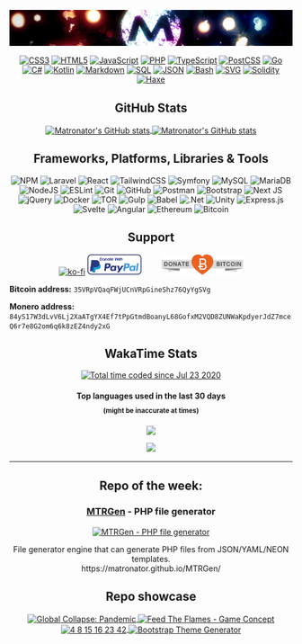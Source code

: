 <!-- ### Hi there 👋 -->

<!--
**matronator/matronator** is a ✨ _special_ ✨ repository because its `README.md` (this file) appears on your GitHub profile.
-->

<!-- <img alt="GitHub" src="https://img.shields.io/github/followers/matronator?logo=github&style=for-the-badge">
<img alt="LinkedIn" src="https://img.shields.io/badge/LinkedIn-blue?logo=linkedin&style=for-the-badge&link=https://www.linkedin.com/in/matronator&color=2867B2">
<img alt="YouTube" src="https://img.shields.io/youtube/channel/subscribers/UCkA3pppzCw2OVBaowBO_A9Q?logo=youtube&style=for-the-badge">
<img alt="SoundCloud" src="https://img.shields.io/badge/SoundCloud-_?logo=soundcloud&style=for-the-badge&link=https://soundcloud.com/matronator&color=FE5000&logoColor=white">
<img alt="Instagram" src="https://img.shields.io/badge/Instagram-_?logo=instagram&style=for-the-badge&link=https://www.instagram.com/matronator&logoColor=white&color=E4405F"> -->

<!-- --------------

Theme:

&title_color=bf1f1f&icon_color=ffbf00&text_color=ffffff&bg_color=100,000000,360428,730517

---------------- -->

<!-- #### Notice: If you like this project, please consider [donating](#support). The battery on my macbook died and I need to get it replaced to be able to work, but a battery replacement for a 7 year old macbook is kinda expensive and money's little tight right now. Any help would be much appretiated! Thank you :) -->

<p align="center"><img src=".github/header.jpg"></p>
<p align="center">
    <a href="https://github.com/search?q=user%3Amatronator+language%3Acss&type=code"><img alt="CSS3" src="https://img.shields.io/badge/CSS-1572B6.svg?style=flat&logo=css3&logoColor=white"></a>
    <a href="https://github.com/search?q=user%3Amatronator+language%3Ahtml&type=code"><img alt="HTML5" src="https://img.shields.io/badge/HTML-E34F26.svg?style=flat&logo=html5&logoColor=white"></a>
    <a href="https://github.com/search?q=user%3Amatronator+language%3Ajavascript&type=code"><img alt="JavaScript" src="https://img.shields.io/badge/JavaScript-F7DF1E.svg?style=flat&logo=javascript&logoColor=black"></a>
      <a href="https://github.com/search?q=user%3Amatronator+language%3Aphp&type=code"><img alt="PHP" src="https://img.shields.io/badge/PHP-777BB4.svg?style=flat&logo=php&logoColor=white"></a>
  <a href="https://github.com/search?q=user%3Amatronator+language%3AtypeScript&type=code"><img alt="TypeScript" src="https://img.shields.io/badge/TypeScript-007ACC.svg?style=flat&logo=typescript&logoColor=white"></a>
  <a href="https://github.com/search?q=user%3Amatronator+language%3Apostcss&type=code"><img alt="PostCSS" src="https://img.shields.io/badge/PostCSS-DD3A0A.svg?style=flat&logo=postcss&logoColor=white"></a>
  <a href="https://github.com/search?q=user%3Amatronator+language%3Agolang&type=code"><img alt="Go" src="https://img.shields.io/badge/Go-ffffff.svg?style=flat&logo=go&logoColor=00ADD8"></a>
  <a href="https://github.com/search?q=user%3Amatronator+language%3Acsharp&type=code"><img alt="C#" src="https://img.shields.io/badge/C%23-239120.svg?style=flat&logo=c-sharp&logoColor=white"></a>
    <a href="https://github.com/search?q=user%3Amatronator+language%3Akotlin&type=code"><img alt="Kotlin" src="https://img.shields.io/badge/Kotlin-0095D5.svg?style=flat&logo=Kotlin&logoColor=white"></a>
    <a href="https://github.com/search?q=user%3Amatronator+language%3Amarkdown&type=code"><img alt="Markdown" src="https://img.shields.io/badge/Markdown-000000.svg?style=flat&logo=markdown&logoColor=white"></a>
    <a href="https://github.com/search?q=user%3Amatronator+language%3Asql&type=code"><img alt="SQL" src="https://img.shields.io/badge/SQL-025E8C.svg?style=flat&logo=amazon-dynamodb&logoColor=white"></a>
  <a href="https://github.com/search?q=user%3Amatronator+language%3Ajson&type=code"><img alt="JSON" src="https://img.shields.io/badge/JSON-000000.svg?style=flat&logo=json&logoColor=white"></a>
  <a href="https://github.com/search?q=user%3Amatronator+language%3Abash&type=code"><img alt="Bash" src="https://img.shields.io/badge/Bash-121011.svg?style=flat&logo=gnu-bash&logoColor=white"></a>
    <a href="https://github.com/search?q=user%3Amatronator+language%3Asvg&type=code"><img alt="SVG" src="https://img.shields.io/badge/SVG-e0982c.svg?style=flat&logo=svg&logoColor=white"></a>
  <a href="https://github.com/search?q=user%3Amatronator+language%3Asolidity&type=code"><img alt="Solidity" src="https://img.shields.io/badge/Solidity-363636.svg?style=flat&logo=solidity&logoColor=white"></a>
  <a href="https://github.com/search?q=user%3Amatronator+language%3Ahaxe&type=code"><img alt="Haxe" src="https://img.shields.io/badge/Haxe-EA8220.svg?style=flat&logo=haxe&logoColor=white"></a>
</p>

<h2 align="center">
  GitHub Stats
</h2>
<p align="center">
  <a href="https://github.com/anuraghazra/github-readme-stats">
    <img align="center" src="https://github-readme-stats.vercel.app/api/top-langs/?username=matronator&layout=compact&count_private=true&title_color=bf1f1f&icon_color=ffbf00&text_color=ffffff&bg_color=100,000000,360428,730517&langs_count=6" alt="Matronator's GitHub stats">
  </a>
  <a href="https://github.com/anuraghazra/github-readme-stats">
    <img align="center" src="https://github-readme-stats.vercel.app/api?username=matronator&count_private=true&show_icons=true&title_color=bf1f1f&icon_color=ffbf00&text_color=ffffff&bg_color=100,000000,360428,730517&hide=contribs,prs" alt="Matronator's GitHub stats">
  </a>
</p>

<h2 align="center">
  Frameworks, Platforms, Libraries & Tools
</h2>

<p align="center">
  <img src="https://img.shields.io/badge/NPM-%23000000.svg?style=flat&logo=npm&logoColor=white" alt="NPM">
  <img src="https://img.shields.io/badge/Laravel-%23FF2D20.svg?style=flat&logo=laravel&logoColor=white" alt="Laravel">
  <img src="https://img.shields.io/badge/React-%2320232a.svg?style=flat&logo=react&logoColor=%2361DAFB" alt="React">
  <img src="https://img.shields.io/badge/TailwindCSS-%2338B2AC.svg?style=flat&logo=tailwind-css&logoColor=white" alt="TailwindCSS">
  <img src="https://img.shields.io/badge/Symfony-%23000000.svg?style=flat&logo=symfony&logoColor=white" alt="Symfony">
  <img src="https://img.shields.io/badge/MySQL-%2300f.svg?style=flat&logo=mysql&logoColor=white" alt="MySQL">
  <img src="https://img.shields.io/badge/MariaDB-003545?style=flat&logo=mariadb&logoColor=white" alt="MariaDB">
  <img src="https://img.shields.io/badge/node.js-6DA55F?style=flat&logo=node.js&logoColor=white" alt="NodeJS">
  <img src="https://img.shields.io/badge/ESLint-4B3263?style=flat&logo=eslint&logoColor=white" alt="ESLint">
  <img src="https://img.shields.io/badge/git-%23F05033.svg?style=flat&logo=git&logoColor=white" alt="Git">
  <img src="https://img.shields.io/badge/GitHub-%23121011.svg?style=flat&logo=github&logoColor=white" alt="GitHub">
  <img src="https://img.shields.io/badge/Postman-FF6C37?style=flat&logo=postman&logoColor=white" alt="Postman">
  <img src="https://img.shields.io/badge/Bootstrap-%23563D7C.svg?style=flat&logo=bootstrap&logoColor=white" alt="Bootstrap">
  <img src="https://img.shields.io/badge/Next-black?style=flat&logo=next.js&logoColor=white" alt="Next JS">
  <img src="https://img.shields.io/badge/jQuery-%230769AD.svg?style=flat&logo=jquery&logoColor=white" alt="jQuery">
  <img src="https://img.shields.io/badge/Docker-%230db7ed.svg?style=flat&logo=docker&logoColor=white" alt="Docker">
  <img src="https://img.shields.io/badge/Tor-%237E4798.svg?style=flat&logo=tor-project&logoColor=white" alt="TOR">
  <img src="https://img.shields.io/badge/GULP-%23CF4647.svg?style=flat&logo=gulp&logoColor=white" alt="Gulp">
  <img src="https://img.shields.io/badge/Babel-F9DC3e?style=flat&logo=babel&logoColor=black" alt="Babel">
  <img src="https://img.shields.io/badge/.NET-5C2D91?style=flat&logo=.net&logoColor=white" alt=".Net">
  <img src="https://img.shields.io/badge/Unity-%23000000.svg?style=flat&logo=unity&logoColor=white" alt="Unity">
  <img src="https://img.shields.io/badge/express.js-%23404d59.svg?style=flat&logo=express&logoColor=%2361DAFB" alt="Express.js">
  <img src="https://img.shields.io/badge/Svelte-%23f1413d.svg?style=flat&logo=svelte&logoColor=white" alt="Svelte">
  <img src="https://img.shields.io/badge/Angular-%23DD0031.svg?style=flat&logo=angular&logoColor=white" alt="Angular">
  <img src="https://img.shields.io/badge/Ethereum-3C3C3D?style=flat&logo=Ethereum&logoColor=white" alt="Ethereum">
  <img src="https://img.shields.io/badge/Bitcoin-000?style=flat&logo=bitcoin&logoColor=white" alt="Bitcoin">
</p>

<div align="center">
  
  ## Support
  
  <!-- [Contribute to a MacBook battery replacement via PayPal](https://paypal.me/pools/c/8C3DhbhuNB) -->
  
   [![ko-fi](https://ko-fi.com/img/githubbutton_sm.svg)](https://ko-fi.com/U7U2MDBC)
<a href="https://www.paypal.me/matronator" target="_blank" style="margin-right:32px;"><img src=".github/paypal.png" height="36"></a>
<a href="https://www.blockchain.com/btc/address/35VRpVQaqFWjUCnVRpGineShz76QyYgSVg" target="_blank"><img src=".github/RibbonDonateBitcoin.png" height="36"></a></div>

**Bitcoin address:** `35VRpVQaqFWjUCnVRpGineShz76QyYgSVg`
  
**Monero address:** `84yS17W3dLvV6Lj2XaATgYX4Ef7tPpGtmdBoanyL68GofxM2VQD8ZUNWaKpdyerJdZ7mceQ6r7e8G2om6q6k8zEZ4ndy2xG`
  
</div>

<h2 align="center">
  WakaTime Stats
</h2>
<p align="center"><a href="https://wakatime.com/@ed11b7b0-962b-4893-a35b-4539adbcb349"><img src="https://wakatime.com/badge/user/ed11b7b0-962b-4893-a35b-4539adbcb349.svg?style=flat" alt="Total time coded since Jul 23 2020"></a></p>
<h4 align="center">
  Top languages used in the last 30 days
  <sub align="center"><br>(might be inaccurate at times)</sub>
</h4>
<p align="center">
  <a href="https://wakatime.com/@matronator">
    <img align="center" src="https://wakatime.com/share/@matronator/255479cb-c7ea-498b-bf81-841864458cb4.png" />
  </a>
</p>
<p align="center">
  <a href="https://wakatime.com/@matronator"><img src="https://wakatime.com/share/@matronator/10ea4041-b681-4d41-a2e4-2e5d4bcaa3e0.png" /></a>
</p>

<hr>

<!--
[![Matronator's GitHub stats](https://github-readme-stats.vercel.app/api?username=matronator&count_private=true&show_icons=true&title_color=bf1f1f&icon_color=ffbf00&text_color=ffffff&bg_color=100,000000,360428,730517&hide=contribs,prs)](https://github.com/anuraghazra/github-readme-stats)
[![GitHub Streak](https://github-readme-streak-stats.herokuapp.com?user=matronator&theme=onedark)](https://git.io/streak-stats)
[![Top Langs](https://github-readme-stats.vercel.app/api/top-langs/?username=matronator&title_color=bf1f1f&icon_color=ffbf00&text_color=ffffff&bg_color=100,000000,360428,730517)](https://github.com/anuraghazra/github-readme-stats) 
[![Matronator's wakatime stats](https://github-readme-stats.vercel.app/api/wakatime?username=matronator&layout=compact&langs_count=5&range_text=last_7_days)](https://github.com/anuraghazra/github-readme-stats)
<figure><embed src="https://wakatime.com/share/@matronator/5d403086-eeaa-4643-9869-927499fd41c3.svg"></embed></figure>
-->

<h2 align="center">
  Repo of the week:
</h2>
<h3 align="center"><a href="https://github.com/matronator/MTRGen">MTRGen</a> - PHP file generator</h3>
<p align="center">
  <a href="https://github.com/matronator/MTRGen">
    <img align="center" src="https://github-readme-stats.vercel.app/api/pin/?username=matronator&repo=MTRGen&title_color=bf1f1f&icon_color=ffbf00&text_color=ffffff&bg_color=100,000000,360428,730517" alt="MTRGen - PHP file generator">
  </a>
</p>
<p align="center">File generator engine that can generate PHP files from JSON/YAML/NEON templates.<br>https://matronator.github.io/MTRGen/</p>

<h2 align="center">Repo showcase</h2>

<p align="center">
  <a href="https://github.com/matronator/GlobalCollapse">
    <img align="center" src="https://github-readme-stats.vercel.app/api/pin/?username=matronator&repo=GlobalCollapse&title_color=bf1f1f&icon_color=ffbf00&text_color=ffffff&bg_color=100,000000,360428,730517" alt="Global Collapse: Pandemic">
  </a>
  <a href="https://github.com/matronator/feed-the-flames">
    <img align="center" src="https://github-readme-stats.vercel.app/api/pin/?username=matronator&repo=feed-the-flames&title_color=bf1f1f&icon_color=ffbf00&text_color=ffffff&bg_color=100,000000,360428,730517" alt="Feed The Flames - Game Concept">
  </a>
  <a href="https://github.com/matronator/lostCountdown">
    <img align="center" src="https://github-readme-stats.vercel.app/api/pin/?username=matronator&repo=lostCountdown&title_color=bf1f1f&icon_color=ffbf00&text_color=ffffff&bg_color=100,000000,360428,730517" alt="4 8 15 16 23 42">
  </a>
  <a href="https://github.com/matronator/ThemeGenerator">
    <img align="center" src="https://github-readme-stats.vercel.app/api/pin/?username=matronator&repo=ThemeGenerator&title_color=bf1f1f&icon_color=ffbf00&text_color=ffffff&bg_color=100,000000,360428,730517" alt="Bootstrap Theme Generator">
  </a>
</p>
